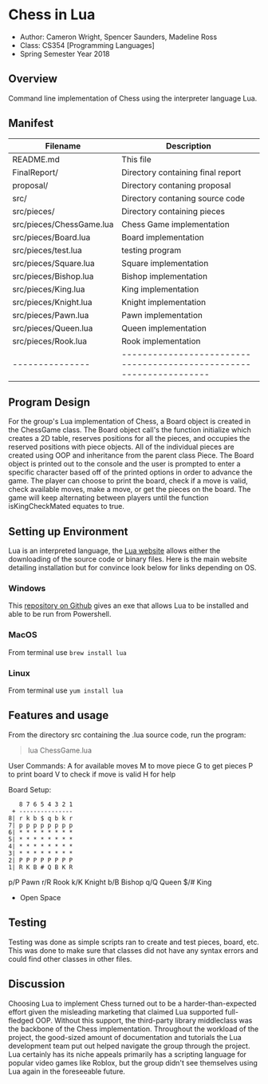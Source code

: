 # Chess in Lua

* Author: Cameron Wright, Spencer Saunders, Madeline Ross
* Class: CS354 [Programming Languages]
* Spring Semester Year 2018

## Overview
Command line implementation of Chess using the interpreter language Lua.

## Manifest

|Filename       | Description
|---------------|-------------------------------------------------------------------|
|README.md          |This file                                                      |
|FinalReport/       |Directory containing final report                              |
|proposal/          |Directory contaning proposal                                   |
|src/               |Directory contaning source code                                |
|src/pieces/        |Directory containing pieces                                    |
|src/pieces/ChessGame.lua  |Chess Game implementation                               |
|src/pieces/Board.lua      |Board implementation                                    |
|src/pieces/test.lua       |testing program                                         |
|src/pieces/Square.lua     |Square implementation                                   |
|src/pieces/Bishop.lua     |Bishop implementation                                   |                     
|src/pieces/King.lua       |King implementation                                     |
|src/pieces/Knight.lua     |Knight implementation                                   |
|src/pieces/Pawn.lua       |Pawn implementation                                     |                           
|src/pieces/Queen.lua      |Queen implementation                                    |        
|src/pieces/Rook.lua       |Rook implementation                                     |
|---------------|-------------------------------------------------------------------|

## Program Design 
For the group's Lua implementation of Chess, a Board object is created in the ChessGame class. The Board object call's the function initialize which creates a 2D table, reserves positions for all the pieces, and occupies the reserved positions with piece objects. All of the individual pieces are created using OOP and inheritance from the parent class Piece. The Board object is printed out to the console and the user is prompted to enter a specific character based off of the printed options in order to advance the game. The player can choose to print the board, check if a move is valid, check available moves, make a move, or get the pieces on the board. The game will keep alternating between players until the function isKingCheckMated equates to true. 

## Setting up Environment 
Lua is an interpreted language, the [Lua website](https://www.lua.org/download.html) allows either the downloading of the source code or binary files.  Here is the main website detailing installation but for convince look below for links depending on OS.

### Windows
This [repository on Github](https://github.com/rjpcomputing/luaforwindows/releases) gives an exe that allows Lua to be installed and able to be run from Powershell.

### MacOS
From terminal use `brew install lua`

### Linux
From terminal use `yum install lua`

## Features and usage
From the directory src containing the .lua source code, run the program:
> lua ChessGame.lua

User Commands: 
A for available moves
M to move piece 
G to get pieces
P to print board 
V to check if move is valid 
H for help

Board Setup:
```
   8 7 6 5 4 3 2 1
 + ---------------
8| r k b $ q b k r
7| p p p p p p p p
6| * * * * * * * *
5| * * * * * * * *
4| * * * * * * * *
3| * * * * * * * *
2| P P P P P P P P
1| R K B # Q B K R
```

p/P Pawn
r/R Rook
k/K Knight
b/B Bishop
q/Q Queen
$/# King 
*   Open Space 

## Testing

Testing was done as simple scripts ran to create and test pieces, board, etc.  This was done to make sure that classes did not have any syntax errors and could find other classes in other files.

## Discussion
Choosing Lua to implement Chess turned out to be a harder-than-expected effort given the misleading marketing that claimed Lua supported full-fledged OOP. Without this support, the third-party library middleclass was the backbone of the Chess implementation. Throughout the workload of the project, the good-sized amount of documentation and tutorials the Lua development team put out helped navigate the group through the project. Lua certainly has its niche appeals primarily has a scripting language for popular video games like Roblox, but the group didn't see themselves using Lua again in the foreseeable future. 
